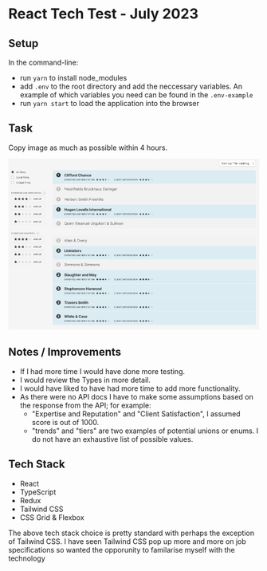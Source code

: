 # React Tech Test - July 2023

## Setup

In the command-line:

- run `yarn` to install node_modules
- add `.env` to the root directory and add the neccessary variables. An example of which variables you need can be found in the `.env-example`
- run `yarn start` to load the application into the browser

## Task

Copy image as much as possible within 4 hours.

![Image trying to recreate](./src/assets/ui.png)

## Notes / Improvements

- If I had more time I would have done more testing.
- I would review the Types in more detail.
- I would have liked to have had more time to add more functionality.
- As there were no API docs I have to make some assumptions based on the response from the API; for example:
  - "Expertise and Reputation" and "Client Satisfaction", I assumed score is out of 1000.
  - "trends" and "tiers" are two examples of potential unions or enums. I do not have an exhaustive list of possible values.

## Tech Stack

- React
- TypeScript
- Redux
- Tailwind CSS
- CSS Grid & Flexbox

The above tech stack choice is pretty standard with perhaps the exception of Tailwind CSS. I have seen Tailwind CSS pop up more and more on job specifications so wanted the opporunity to familarise myself with the technology
